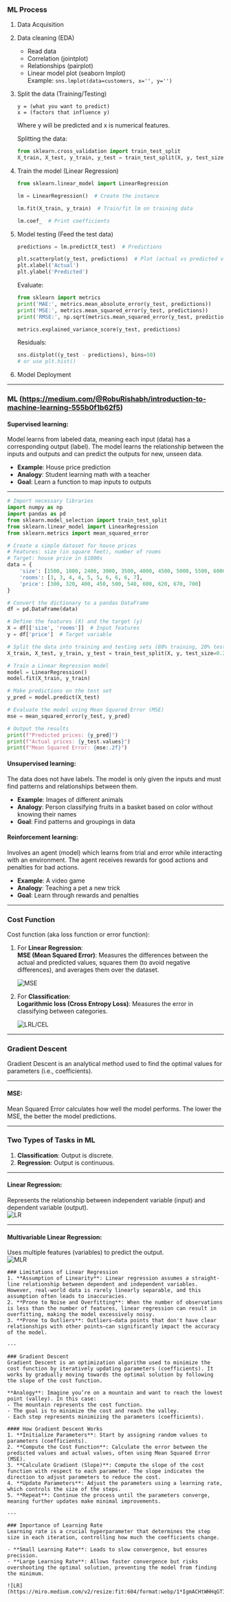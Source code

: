 ### ML Process 
1. Data Acquisition

2. Data cleaning (EDA)
   - Read data
   - Correlation (jointplot)
   - Relationships (pairplot)
   - Linear model plot (seaborn lmplot)  
     Example: `sns.lmplot(data=customers, x='', y='')`

3. Split the data (Training/Testing)

   `y = (what you want to predict)`  
   `x = (factors that influence y)`

   Where y will be predicted and x is numerical features.

   Splitting the data:
   ```python
   from sklearn.cross_validation import train_test_split
   X_train, X_test, y_train, y_test = train_test_split(X, y, test_size=0.33, random_state=42)
   ```

4. Train the model (Linear Regression)
   ```python
   from sklearn.linear_model import LinearRegression

   lm = LinearRegression()  # Create the instance

   lm.fit(X_train, y_train)  # Train/fit lm on training data

   lm.coef_  # Print coefficients
   ```

5. Model testing (Feed the test data)
   ```python
   predictions = lm.predict(X_test)  # Predictions

   plt.scatterplot(y_test, predictions)  # Plot (actual vs predicted values)
   plt.xlabel('Actual')
   plt.ylabel('Predicted')
   ```

   Evaluate:
   ```python
   from sklearn import metrics
   print('MAE:', metrics.mean_absolute_error(y_test, predictions))
   print('MSE:', metrics.mean_squared_error(y_test, predictions))
   print('RMSE:', np.sqrt(metrics.mean_squared_error(y_test, predictions)))

   metrics.explained_variance_score(y_test, predictions)
   ```

   Residuals:
   ```python
   sns.distplot((y_test - predictions), bins=50)
   # or use plt.hist()
   ```

6. Model Deployment

---

### ML (https://medium.com/@RobuRishabh/introduction-to-machine-learning-555b0f1b62f5)

#### Supervised learning:
Model learns from labeled data, meaning each input (data) has a corresponding output (label). The model learns the relationship between the inputs and outputs and can predict the outputs for new, unseen data.

- **Example**: House price prediction  
- **Analogy**: Student learning math with a teacher  
- **Goal**: Learn a function to map inputs to outputs  

---

```python
# Import necessary libraries
import numpy as np
import pandas as pd
from sklearn.model_selection import train_test_split
from sklearn.linear_model import LinearRegression
from sklearn.metrics import mean_squared_error

# Create a simple dataset for house prices
# Features: size (in square feet), number of rooms
# Target: house price in $1000s
data = {
    'size': [1500, 1800, 2400, 3000, 3500, 4000, 4500, 5000, 5500, 6000],
    'rooms': [3, 3, 4, 4, 5, 5, 6, 6, 6, 7],
    'price': [300, 320, 400, 450, 500, 540, 600, 620, 670, 700]
}

# Convert the dictionary to a pandas DataFrame
df = pd.DataFrame(data)

# Define the features (X) and the target (y)
X = df[['size', 'rooms']]  # Input features
y = df['price']  # Target variable

# Split the data into training and testing sets (80% training, 20% testing)
X_train, X_test, y_train, y_test = train_test_split(X, y, test_size=0.2, random_state=42)

# Train a Linear Regression model
model = LinearRegression()
model.fit(X_train, y_train)

# Make predictions on the test set
y_pred = model.predict(X_test)

# Evaluate the model using Mean Squared Error (MSE)
mse = mean_squared_error(y_test, y_pred)

# Output the results
print(f"Predicted prices: {y_pred}")
print(f"Actual prices: {y_test.values}")
print(f"Mean Squared Error: {mse:.2f}")
```

#### Unsupervised learning:
The data does not have labels. The model is only given the inputs and must find patterns and relationships between them.

- **Example**: Images of different animals  
- **Analogy**: Person classifying fruits in a basket based on color without knowing their names  
- **Goal**: Find patterns and groupings in data  

#### Reinforcement learning:
Involves an agent (model) which learns from trial and error while interacting with an environment. The agent receives rewards for good actions and penalties for bad actions.

- **Example**: A video game  
- **Analogy**: Teaching a pet a new trick  
- **Goal**: Learn through rewards and penalties  

---

### Cost Function
Cost function (aka loss function or error function):

1. For **Linear Regression**:  
   **MSE (Mean Squared Error)**: Measures the differences between the actual and predicted values, squares them (to avoid negative differences), and averages them over the dataset.

   ![MSE](https://miro.medium.com/v2/resize:fit:828/format:webp/1*B1UvTTDIfIa5hjupQS61YA.png)

3. For **Classification**:  
   **Logarithmic loss (Cross Entropy Loss)**: Measures the error in classifying between categories.

   ![LRL/CEL](https://miro.medium.com/v2/resize:fit:828/format:webp/1*aVBNdQsTaJwz7iyaeOtN4g.png)
   
---

### Gradient Descent
Gradient Descent is an analytical method used to find the optimal values for parameters (i.e., coefficients).

---

#### MSE:
Mean Squared Error calculates how well the model performs. The lower the MSE, the better the model predictions.

---

### Two Types of Tasks in ML
1. **Classification**: Output is discrete.
2. **Regression**: Output is continuous.

---

#### Linear Regression:
Represents the relationship between independent variable (input) and dependent variable (output).  
![LR](https://miro.medium.com/v2/resize:fit:828/format:webp/1*fXEiGgyFUdS1IVF51V5g6A.png)

---

#### Multivariable Linear Regression:
Uses multiple features (variables) to predict the output.  
![MLR](https://miro.medium.com/v2/resize:fit:828/format:webp/1*MtqZ3ukoUwlG2NgvliOkBg.png)
```
### Limitations of Linear Regression
1. **Assumption of Linearity**: Linear regression assumes a straight-line relationship between dependent and independent variables. However, real-world data is rarely linearly separable, and this assumption often leads to inaccuracies.
2. **Prone to Noise and Overfitting**: When the number of observations is less than the number of features, linear regression can result in overfitting, making the model excessively noisy.
3. **Prone to Outliers**: Outliers—data points that don't have clear relationships with other points—can significantly impact the accuracy of the model.

---

### Gradient Descent
Gradient Descent is an optimization algorithm used to minimize the cost function by iteratively updating parameters (coefficients). It works by gradually moving towards the optimal solution by following the slope of the cost function.

**Analogy**: Imagine you’re on a mountain and want to reach the lowest point (valley). In this case:
- The mountain represents the cost function.
- The goal is to minimize the cost and reach the valley.
- Each step represents minimizing the parameters (coefficients).

#### How Gradient Descent Works
1. **Initialize Parameters**: Start by assigning random values to parameters (coefficients).
2. **Compute the Cost Function**: Calculate the error between the predicted values and actual values, often using Mean Squared Error (MSE).
3. **Calculate Gradient (Slope)**: Compute the slope of the cost function with respect to each parameter. The slope indicates the direction to adjust parameters to reduce the cost.
4. **Update Parameters**: Adjust the parameters using a learning rate, which controls the size of the steps.
5. **Repeat**: Continue the process until the parameters converge, meaning further updates make minimal improvements.

---

### Importance of Learning Rate
Learning rate is a crucial hyperparameter that determines the step size in each iteration, controlling how much the coefficients change.

- **Small Learning Rate**: Leads to slow convergence, but ensures precision.
- **Large Learning Rate**: Allows faster convergence but risks overshooting the optimal solution, preventing the model from finding the minimum.

![LR](https://miro.medium.com/v2/resize:fit:604/format:webp/1*IgmACHtWHHqGTISYMWQyXw.png)


